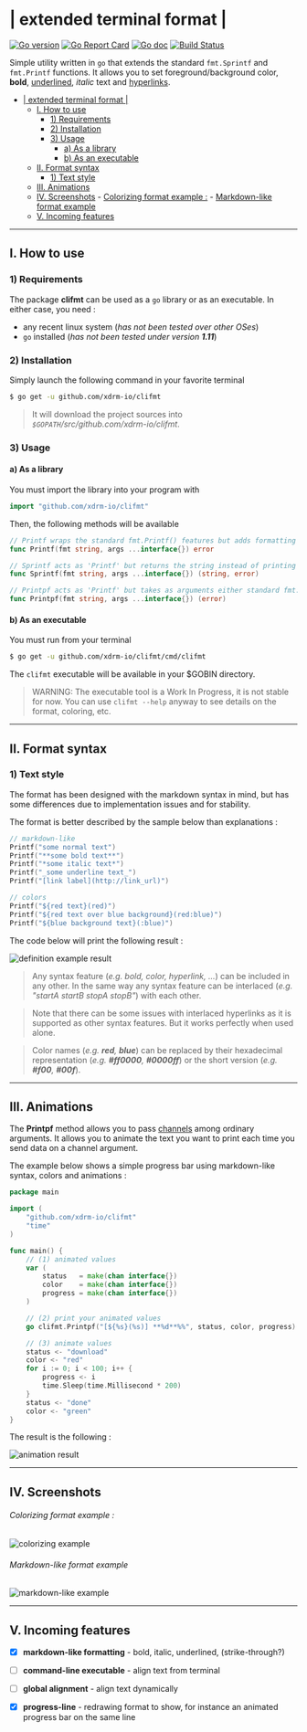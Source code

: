 # | extended terminal format |

[![Go version](https://img.shields.io/badge/go_version-1.20-blue.svg)](https://golang.org/doc/go1.20)
[![Go Report Card](https://goreportcard.com/badge/github.com/xdrm-io/clifmt)](https://goreportcard.com/report/github.com/xdrm-io/clifmt)
[![Go doc](https://godoc.org/github.com/xdrm-io/clifmt?status.svg)](https://godoc.org/github.com/xdrm-io/clifmt)
[![Build Status](https://drone.xdrm.io/api/badges/go/clifmt/status.svg)](https://drone.xdrm.io/go/clifmt)


Simple utility written in `go` that extends the standard `fmt.Sprintf` and `fmt.Printf` functions. It allows you to set foreground/background color, **bold**, <u>underlined</u>, _italic_ text and [hyperlinks](some-url).

<!-- toc -->

- [| extended terminal format |](#-extended-terminal-format-)
	- [I. How to use](#i-how-to-use)
		- [1) Requirements](#1-requirements)
		- [2) Installation](#2-installation)
		- [3) Usage](#3-usage)
			- [a) As a library](#a-as-a-library)
			- [b) As an executable](#b-as-an-executable)
	- [II. Format syntax](#ii-format-syntax)
		- [1) Text style](#1-text-style)
	- [III. Animations](#iii-animations)
	- [IV. Screenshots](#iv-screenshots)
					- [Colorizing format example :](#colorizing-format-example-)
					- [Markdown-like format example](#markdown-like-format-example)
	- [V. Incoming features](#v-incoming-features)

<!-- tocstop -->

----
## I. How to use

### 1) Requirements

The package **clifmt** can be used as a `go` library or as an executable. In either case, you need :

- any recent linux system (_has not been tested over other OSes_)
- `go` installed (_has not been tested under version **1.11**_)



### 2) Installation

Simply launch the following command in your favorite terminal

```bash
$ go get -u github.com/xdrm-io/clifmt
```

> It will download the project sources into _`$GOPATH`/src/github.com/xdrm-io/clifmt_.



### 3) Usage

#### a) As a library

You must import the library into your program with

```go
import "github.com/xdrm-io/clifmt"
```



Then, the following methods will be available

```go
// Printf wraps the standard fmt.Printf() features but adds formatting capabilities
func Printf(fmt string, args ...interface{}) error
```

```go
// Sprintf acts as 'Printf' but returns the string instead of printing it
func Sprintf(fmt string, args ...interface{}) (string, error)
```

```go
// Printpf acts as 'Printf' but takes as arguments either standard fmt.Printf arguments, or channels that will update the output when provided with correct values.
func Printpf(fmt string, args ...interface{}) (error)
```



#### b) As an executable

You must run from your terminal

```bash
$ go get -u github.com/xdrm-io/clifmt/cmd/clifmt
```
The  `clifmt` executable will be available in your $GOBIN directory.

> WARNING: The executable tool is a Work In Progress, it is not stable for now. You can use `clifmt --help` anyway to see details on the format, coloring, etc.


----

## II. Format syntax



### 1) Text style



The format has been designed with the markdown syntax in mind, but has some differences due to implementation issues and for stability.



The format is better described by the sample below than explanations :

```go
// markdown-like
Printf("some normal text")
Printf("**some bold text**")
Printf("*some italic text*")
Printf("_some underline text_")
Printf("[link label](http://link_url)")

// colors
Printf("${red text}(red)")
Printf("${red text over blue background}(red:blue)")
Printf("${blue background text}(:blue)")
```

The code below will print the following result :

![definition example result](https://0x0.st/zrtE.png)

> Any syntax feature (_e.g. bold, color, hyperlink, ..._) can be included in any other. In the same way any syntax feature can be interlaced (_e.g. "startA startB stopA stopB"_) with each other.

> Note that there can be some issues with interlaced hyperlinks as it is supported as other syntax features. But it works perfectly when used alone.

> Color names (_e.g. **red**, **blue**_) can be replaced by their hexadecimal representation (_e.g. **#ff0000**, **#0000ff**_) or the short version (_e.g. **#f00**, **#00f**_).

----

## III. Animations

The **Printpf**  method allows you to pass [channels](https://tour.golang.org/concurrency/2) among ordinary arguments. It allows you to animate the text you want to print each time you send data on a channel argument.



The example below shows a simple progress bar using markdown-like syntax, colors and animations :

```go
package main

import (
	"github.com/xdrm-io/clifmt"
	"time"
)

func main() {
    // (1) animated values
	var (
		status   = make(chan interface{})
		color    = make(chan interface{})
		progress = make(chan interface{})
	)

    // (2) print your animated values
	go clifmt.Printpf("[${%s}(%s)] **%d**%%", status, color, progress)

    // (3) animate values
	status <- "download"
	color <- "red"
	for i := 0; i < 100; i++ {
		progress <- i
		time.Sleep(time.Millisecond * 200)
	}
	status <- "done"
	color <- "green"
}
```

The result is the following :

![animation result](https://cloud.xdrm.io/s/go_clifmt_anim_result/download)





----

## IV. Screenshots



###### Colorizing format example :

![colorizing example](https://0x0.st/sCPc.png)



###### Markdown-like format example

![markdown-like example](https://0x0.st/sC9F.png)



----

## V. Incoming features

- [x] **markdown-like formatting** - bold, italic, underlined, (strike-through?)
- [ ] **command-line executable** - align text from terminal
- [ ] **global alignment** - align text dynamically
- [x] **progress-line** - redrawing format to show, for instance an animated progress bar on the same line


